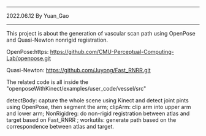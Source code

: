****************************
2022.06.12 By Yuan_Gao
****************************

This project is about the generation of vascular scan path using OpenPose and Quasi-Newton nonrigid registration.

OpenPose:https: https://github.com/CMU-Perceptual-Computing-Lab/openpose.git

Quasi-Newton: https://github.com/Juyong/Fast_RNRR.git

The related code is all inside the "openposeWithKinect/examples/user_code/vessel/src"

detectBody: capture the whole scene using Kinect and detect joint pints using OpenPose, then segment the arm;
clipArm: clip arm into upper arm and lower arm;
NonRigidreg: do non-rigid registration between atlas and target based on Fast_RNRR ;
workutils: generate path based on the correspondence between atlas and target.

